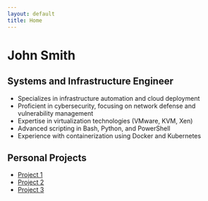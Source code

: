 ```yaml
---
layout: default
title: Home
---
```


<!-- Main Content -->
<h1><span id="name">J<span style="display:none;">X</span>oh<span style="display:none;">Y</span>n Sm<span style="display:none;">W</span>ith</span></h1>
<h2>Systems and Infrastructure Engineer</h2>

<ul>
    <li>Specializes in infrastructure automation and cloud deployment</li>
    <li>Proficient in cybersecurity, focusing on network defense and vulnerability management</li>
    <li>Expertise in virtualization technologies (VMware, KVM, Xen)</li>
    <li>Advanced scripting in Bash, Python, and PowerShell</li>
    <li>Experience with containerization using Docker and Kubernetes</li>
</ul>

<!-- Projects Section -->
<h2>Personal Projects</h2>
<ul>
    <li><a href="https://github.com/username/project1" target="_blank">Project 1</a></li>
    <li><a href="https://github.com/username/project2" target="_blank">Project 2</a></li>
    <li><a href="https://github.com/username/project3" target="_blank">Project 3</a></li>
</ul>
